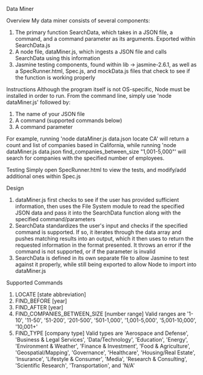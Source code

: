Data Miner

Overview
My data miner consists of several components:
1) The primary function SearchData, which takes in a JSON file, a command, and a command parameter as its arguments. Exported within SearchData.js
2) A node file, dataMiner.js, which ingests a JSON file and calls SearchData using this information
3) Jasmine testing components, found within lib -> jasmine-2.6.1, as well as a SpecRunner.html, Spec.js, and mockData.js files that check to see if the function is working properly

Instructions
Although the program itself is not OS-specific, Node must be installed in order to run. From the command line, simply use 'node dataMiner.js' followed by:
1) The name of your JSON file
2) A command (supported commands below)
3) A command parameter

For example, running 'node dataMiner.js data.json locate CA' will return a count and list of companies based in California, while running 'node dataMiner.js data.json find_companies_between_size "1,001-5,000"' will search for companies with the specified number of employees.

Testing
Simply open SpecRunner.html to view the tests, and modify/add additional ones within Spec.js

Design
1) dataMiner.js first checks to see if the user has provided sufficient information, then uses the File System module to read the specified JSON data and pass it into the SearchData function along with the specified command/parameters
2) SearchData standardizes the user's input and checks if the specified command is supported. If so, it iterates through the data array and pushes matching results into an output, which it then uses to return the requested information in the format presented. It throws an error if the command is not supported, or if the parameter is invalid
3) SearchData is defined in its own separate file to allow Jasmine to test against it properly, while still being exported to allow Node to import into dataMiner.js

Supported Commands
1) LOCATE [state abbreviation]
2) FIND_BEFORE [year]
3) FIND_AFTER [year]
4) FIND_COMPANIES_BETWEEN_SIZE [number range]
  Valid ranges are '1-10', '11-50', '51-200', '201-500', '501-1,000', '1,001-5,000', '5,001-10,000', '10,001+'
5) FIND_TYPE [company type]
  Valid types are 'Aerospace and Defense', 'Business & Legal Services', 'Data/Technology', 'Education', 'Energy', 'Environment & Weather', 'Finance & Investment', 'Food & Agriculture', 'Geospatial/Mapping', 'Governance', 'Healthcare', 'Housing/Real Estate', 'Insurance', 'Lifestyle & Consumer', 'Media', 'Research & Consulting', 'Scientific Research', 'Transportation', and 'N/A'
